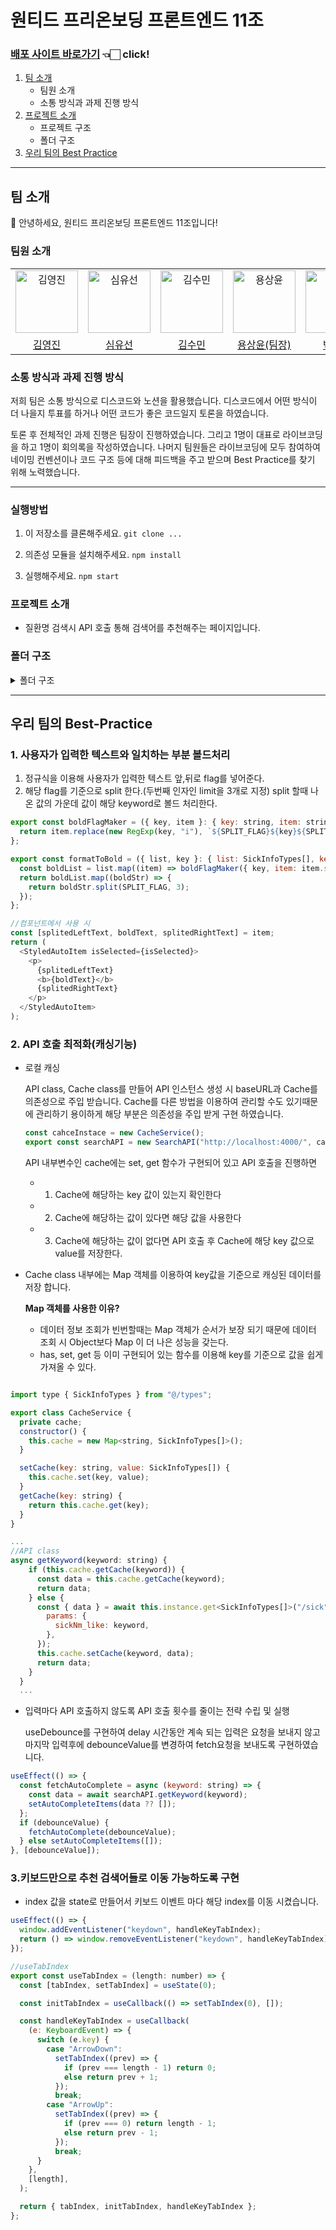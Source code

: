 # 원티드 프리온보딩 프론트엔드 11조

### [배포 사이트 바로가기](https://comforting-boba-46636f.netlify.app/) 👈🏻 click!

1. [팀 소개](#팀-소개)
   - 팀원 소개
   - 소통 방식과 과제 진행 방식
2. [프로젝트 소개](#프로젝트-소개)
   - 프로젝트 구조
   - 폴더 구조
3. [우리 팀의 Best Practice](#우리-팀의-best-practice)

---

## 팀 소개

👋 안녕하세요, 원티드 프리온보딩 프론트엔드 11조입니다!

### 팀원 소개

<table>
  <tr>
    <td align="center">
      <img src="https://avatars.githubusercontent.com/u/97172050?v=4" width="100px;" alt="김영진"/>
    </td>
    <td align="center">
      <img src="https://avatars.githubusercontent.com/u/111304551?v=4" width="100px;" alt="심유선"/>
    </td>
    <td align="center">
      <img src="https://avatars.githubusercontent.com/u/34249911?v=4" width="100px;" alt="김수민"/>
    </td>
    <td align="center">
      <img src="https://avatars.githubusercontent.com/u/64957267?v=4" width="100px;" alt="용상윤"/>
    </td>
    <td align="center">
      <img src="https://avatars.githubusercontent.com/u/80934175?v=4" width="100px;" alt="박채연"/>
    </td>
    <td align="center">
      <img src="https://avatars.githubusercontent.com/u/61973070?v=4" width="100px;" alt="박민주"/>
    </td>
    <td align="center">
      <img src="https://avatars.githubusercontent.com/u/104333720?v=4" width="100px;" alt="정연우"/>
    </td>
  </tr>
  <tr>    
    <td align="center">
      <a href="https://github.com/devyouth94">
        <div>김영진</div>
      </a>
    </td>
    <td align="center">
      <a href="https://github.com/SimYuseon">
        <div>심유선</div>
      </a>
    </td>
    <td align="center">
      <a href="https://github.com/hemudi">
        <div>김수민</div>
      </a>
    </td>
    <td align="center">
      <a href="https://github.com/ryong9rrr">
        <div>용상윤(팀장)</div>
      </a>
    </td>
    <td align="center">
      <a href="https://github.com/chaechae66">
        <div>박채연</div>
      </a>
    </td>
    <td align="center">
      <a href="https://github.com/6mn12j">
        <div>박민주</div>
      </a>
    </td>
    <td align="center">
      <a href="https://github.com/0SCAR0421">
        <div>정연우</div>
      </a>
    </td>
  </tr>
</table>

### 소통 방식과 과제 진행 방식

저희 팀은 소통 방식으로 디스코드와 노션을 활용했습니다. 디스코드에서 어떤 방식이 더 나을지 투표를 하거나 어떤 코드가 좋은 코드일지 토론을 하였습니다.

토론 후 전체적인 과제 진행은 팀장이 진행하였습니다. 그리고 1명이 대표로 라이브코딩을 하고 1명이 회의록을 작성하였습니다. 나머지 팀원들은 라이브코딩에 모두 참여하여 네이밍 컨벤션이나 코드 구조 등에 대해 피드백을 주고 받으며 Best Practice를 찾기 위해 노력했습니다.

---

### 실행방법

1. 이 저장소를 클론해주세요. `git clone ...`

2. 의존성 모듈을 설치해주세요. `npm install`

3. 실행해주세요. `npm start`

### 프로젝트 소개

- 질환명 검색시 API 호출 통해 검색어를 추천해주는 페이지입니다.

### 폴더 구조

<details>
<summary>폴더 구조</summary>
<div markdown="1">

```
📦src
 ┣ 📂api
 ┃ ┣ 📜SearchAPI.ts
 ┃ ┗ 📜createInstance.ts
 ┣ 📂components
 ┃ ┗ 📂Search
 ┃ ┃ ┣ 📜AutoCompleList.tsx
 ┃ ┃ ┣ 📜AutoCompleteItem.tsx
 ┃ ┃ ┗ 📜Search.tsx
 ┣ 📂hooks
 ┃ ┣ 📜useDebounce.ts
 ┃ ┣ 📜useInput.ts
 ┃ ┗ 📜useTabIndex.ts
 ┣ 📂service
 ┃ ┗ 📜CacheService.ts
 ┣ 📂utils
 ┃ ┗ 📜format.ts
 ┣ 📜App.tsx
 ┣ 📜index.css
 ┣ 📜index.tsx
 ┗ 📜types.ts

```

</div>
</details>

---

## 우리 팀의 Best-Practice

### 1. 사용자가 입력한 텍스트와 일치하는 부분 볼드처리

1.  정규식을 이용해 사용자가 입력한 텍스트 앞,뒤로 flag를 넣어준다.
2.  해당 flag를 기준으로 split 한다.(두번째 인자인 limit을 3개로 지정) split 할때 나온 값의 가운데 값이 해당 keyword로 볼드 처리한다.

```javascript
export const boldFlagMaker = ({ key, item }: { key: string, item: string }) => {
  return item.replace(new RegExp(key, "i"), `${SPLIT_FLAG}${key}${SPLIT_FLAG}`);
};

export const formatToBold = ({ list, key }: { list: SickInfoTypes[], key: string }) => {
  const boldList = list.map((item) => boldFlagMaker({ key, item: item.sickNm }));
  return boldList.map((boldStr) => {
    return boldStr.split(SPLIT_FLAG, 3);
  });
};

//컴포넌트에서 사용 시
const [splitedLeftText, boldText, splitedRightText] = item;
return (
  <StyledAutoItem isSelected={isSelected}>
    <p>
      {splitedLeftText}
      <b>{boldText}</b>
      {splitedRightText}
    </p>
  </StyledAutoItem>
);
```

### 2. API 호출 최적화(캐싱기능)

- 로컬 캐싱

  API class, Cache class를 만들어 API 인스턴스 생성 시 baseURL과 Cache를 의존성으로 주입 받습니다. Cache를 다른 방법을 이용하여 관리할 수도 있기때문에 관리하기 용이하게 해당 부분은 의존성을 주입 받게 구현 하였습니다.

  ```javascript
  const cahceInstace = new CacheService();
  export const searchAPI = new SearchAPI("http://localhost:4000/", cahceInstace);
  ```

  API 내부변수인 cache에는 set, get 함수가 구현되어 있고 API 호출을 진행하면

  - 1. Cache에 해당하는 key 값이 있는지 확인한다
  - 2. Cache에 해당하는 값이 있다면 해당 값을 사용한다
  - 3. Cache에 해당하는 값이 없다면 API 호출 후 Cache에 해당 key 값으로 value를 저장한다.

- Cache class 내부에는 Map 객체를 이용하여 key값을 기준으로 캐싱된 데이터를 저장 합니다.

  **Map 객체를 사용한 이유?**

  - 데이터 정보 조회가 빈번할때는 Map 객체가 순서가 보장 되기 때문에 데이터 조회 시 Object보다 Map 이 더 나은 성능을 갖는다.
  - has, set, get 등 이미 구현되어 있는 함수를 이용해 key를 기준으로 값을 쉽게 가져올 수 있다.

```javascript

import type { SickInfoTypes } from "@/types";

export class CacheService {
  private cache;
  constructor() {
    this.cache = new Map<string, SickInfoTypes[]>();
  }

  setCache(key: string, value: SickInfoTypes[]) {
    this.cache.set(key, value);
  }
  getCache(key: string) {
    return this.cache.get(key);
  }
}

...
//API class
async getKeyword(keyword: string) {
    if (this.cache.getCache(keyword)) {
      const data = this.cache.getCache(keyword);
      return data;
    } else {
      const { data } = await this.instance.get<SickInfoTypes[]>("/sick", {
        params: {
          sickNm_like: keyword,
        },
      });
      this.cache.setCache(keyword, data);
      return data;
    }
  }
  ...
```

- 입력마다 API 호출하지 않도록 API 호출 횟수를 줄이는 전략 수립 및 실행

  useDebounce를 구현하여 delay 시간동안 계속 되는 입력은 요청을 보내지 않고 마지막 입력후에 debounceValue를 변경하여 fetch요청을 보내도록 구현하였습니다.

```javascript
useEffect(() => {
  const fetchAutoComplete = async (keyword: string) => {
    const data = await searchAPI.getKeyword(keyword);
    setAutoCompleteItems(data ?? []);
  };
  if (debounceValue) {
    fetchAutoComplete(debounceValue);
  } else setAutoCompleteItems([]);
}, [debounceValue]);
```

### 3.키보드만으로 추천 검색어들로 이동 가능하도록 구현

- index 값을 state로 만들어서 키보드 이벤트 마다 해당 index를 이동 시켰습니다.

```javascript
useEffect(() => {
  window.addEventListener("keydown", handleKeyTabIndex);
  return () => window.removeEventListener("keydown", handleKeyTabIndex);
});

//useTabIndex
export const useTabIndex = (length: number) => {
  const [tabIndex, setTabIndex] = useState(0);

  const initTabIndex = useCallback(() => setTabIndex(0), []);

  const handleKeyTabIndex = useCallback(
    (e: KeyboardEvent) => {
      switch (e.key) {
        case "ArrowDown":
          setTabIndex((prev) => {
            if (prev === length - 1) return 0;
            else return prev + 1;
          });
          break;
        case "ArrowUp":
          setTabIndex((prev) => {
            if (prev === 0) return length - 1;
            else return prev - 1;
          });
          break;
      }
    },
    [length],
  );

  return { tabIndex, initTabIndex, handleKeyTabIndex };
};
```
